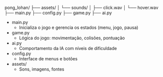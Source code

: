 pong_lohan/
├── assets/
│   └── sounds/
│       ├── click.wav
│       └── hover.wav
├── main.py
├── config.py
├── game.py
├── ai.py


- main.py
  - Inicializa o jogo e gerencia os estados (menu, jogo, pausa)
- game.py
  - Lógica do jogo: movimentação, colisões, pontuação
- ai.py
  - Comportamento da IA com níveis de dificuldade
- config.py
  - Interface de menus e botões
- assets/
  - Sons, imagens, fontes
